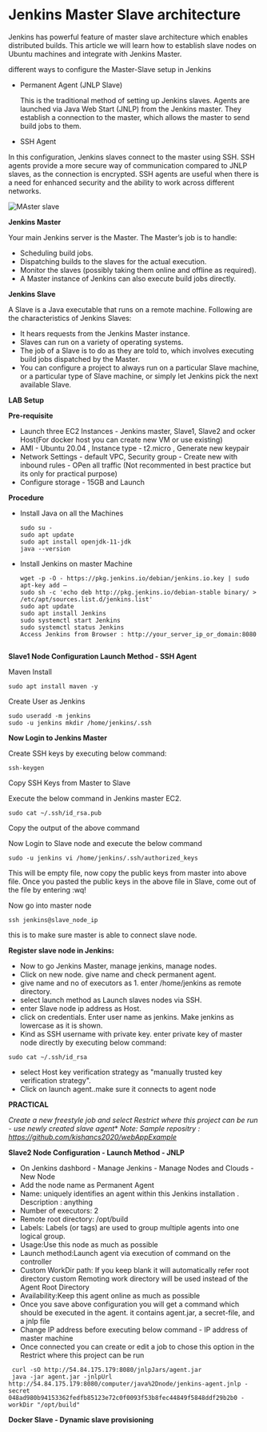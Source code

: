 # Jenkins Master Slave architecture #

Jenkins has powerful feature of master slave architecture which enables distributed builds. This article we will learn how to establish slave nodes on Ubuntu machines and integrate with Jenkins Master.

different ways to configure the Master-Slave setup in Jenkins
  - Permanent Agent (JNLP Slave)
    
    This is the traditional method of setting up Jenkins slaves. Agents are launched via Java Web Start (JNLP) from the Jenkins master. They establish a connection to the master, which allows the master to send build jobs to them.
   -  SSH Agent
     
In this configuration, Jenkins slaves connect to the master using SSH. SSH agents provide a more secure way of communication compared to JNLP slaves, as the connection is encrypted. SSH agents are useful when there 
  is a need for enhanced security and the ability to work across different networks.
    


![MAster slave](https://github.com/sagarkulkarni1989/DevOps-Journey/assets/46215433/542f5857-d2dd-4132-948d-9688e035e969)

**Jenkins Master**

Your main Jenkins server is the Master. The Master’s job is to handle:
 - Scheduling build jobs.
 - Dispatching builds to the slaves for the actual execution.
 - Monitor the slaves (possibly taking them online and offline as required).
 - A Master instance of Jenkins can also execute build jobs directly.

**Jenkins Slave**

A Slave is a Java executable that runs on a remote machine. Following are the characteristics of Jenkins Slaves:
 - It hears requests from the Jenkins Master instance.
 - Slaves can run on a variety of operating systems.
 - The job of a Slave is to do as they are told to, which involves executing build jobs dispatched by the Master.
 - You can configure a project to always run on a particular Slave machine, or a particular type of Slave machine, or simply let Jenkins pick the next available Slave.

**LAB Setup**

**Pre-requisite**

- Launch three EC2 Instances - Jenkins master, Slave1, Slave2 and ocker Host(For docker host you can create new VM or use existing)
- AMI - Ubuntu 20.04 , Instance type - t2.micro , Generate new keypair
- Network Settings - default VPC, Security group - Create new with inbound rules - OPen all traffic (Not recommented in best practice but its only for practical purpose)
- Configure storage - 15GB and Launch

**Procedure** 

* Install Java on all the Machines

  ```
  sudo su -
  sudo apt update
  sudo apt install openjdk-11-jdk
  java --version
  
  ```
* Install Jenkins on master Machine

  ```
  wget -p -O - https://pkg.jenkins.io/debian/jenkins.io.key | sudo apt-key add –
  sudo sh -c 'echo deb http://pkg.jenkins.io/debian-stable binary/ > /etc/apt/sources.list.d/jenkins.list'
  sudo apt update
  sudo apt install Jenkins
  sudo systemctl start Jenkins
  sudo systemctl status Jenkins
  Access Jenkins from Browser : http://your_server_ip_or_domain:8080
  
  
  ```
  
**Slave1 Node Configuration Launch Method - SSH Agent**

Maven Install

```
sudo apt install maven -y
```

Create User as Jenkins

```
sudo useradd -m jenkins
sudo -u jenkins mkdir /home/jenkins/.ssh
```
**Now Login to Jenkins Master**

Create SSH keys by executing below command:
```
ssh-keygen
```

Copy SSH Keys from Master to Slave 

Execute the below command in Jenkins master EC2.
```
sudo cat ~/.ssh/id_rsa.pub
```
Copy the output of the above command

Now Login to Slave node and execute the below command
```
sudo -u jenkins vi /home/jenkins/.ssh/authorized_keys
```

This will be empty file, now copy the public keys from master into above file. Once you pasted the public keys in the above file in Slave, come out of the file by entering :wq!

Now go into master node
```
ssh jenkins@slave_node_ip
```

this is to make sure master is able to connect slave node.

**Register slave node in Jenkins:**

- Now to go Jenkins Master, manage jenkins, manage nodes.
- Click on new node. give name and check permanent agent.
- give name and no of executors as 1. enter /home/jenkins as remote directory.
- select launch method as Launch slaves nodes via SSH.
- enter Slave node ip address as Host.
- click on credentials. Enter user name as jenkins. Make jenkins as lowercase as it is shown.
- Kind as SSH username with private key. enter private key of master node directly by executing below command:
```
sudo cat ~/.ssh/id_rsa
```
- select Host key verification strategy as "manually trusted key verification strategy".
- Click on launch agent..make sure it connects to agent node

**PRACTICAL**

*Create a new freestyle job  and select Restrict where this project can be run - use newly created slave agent**
*Note: Sample repositry : https://github.com/kishancs2020/webAppExample*

**Slave2 Node Configuration - Launch Method - JNLP**

 - On Jenkins dashbord - Manage Jenkins - Manage Nodes and Clouds - New Node
 - Add the node name as Permanent Agent
 - Name: uniquely identifies an agent within this Jenkins installation  . Description : anything
 - Number of executors: 2
 - Remote root directory: /opt/build
 - Labels: Labels (or tags) are used to group multiple agents into one logical group.
 - Usage:Use this node as much as possible
 - Launch method:Launch agent via execution of command on the controller
 - Custom WorkDir path: If you keep blank it will automatically refer root directory custom Remoting work directory will be used instead of the Agent Root Directory
 - Availability:Keep this agent online as much as possible
 - Once you save above configuration you will get a command which should be executed in the agent. it contains agent.jar, a secret-file, and a jnlp file
 - Change IP address before executing below command - IP address of master machine
 - Once connected you can create or edit a job to chose this option in the Restrict where this project can be run


  ```
   curl -sO http://54.84.175.179:8080/jnlpJars/agent.jar
   java -jar agent.jar -jnlpUrl http://54.84.175.179:8080/computer/java%2Dnode/jenkins-agent.jnlp -secret 048ad980b94153362fedfb85123e72c0f0093f53b8fec44849f5848ddf29b2b0 -workDir "/opt/build"
  ```

**Docker Slave - Dynamic slave provisioning**

